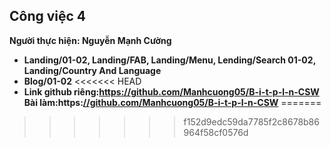 
## Công việc 4

**Người thực hiện: Nguyễn Mạnh Cường**

- **Landing/01-02, Landing/FAB, Landing/Menu, Lending/Search 01-02, Landing/Country And Language**
- **Blog/01-02**
<<<<<<< HEAD
- **Link github riêng:https://github.com/Manhcuong05/B-i-t-p-l-n-CSW**
**Bài làm:https:[//github.com/Manhcuong05/B-i-t-p-l-n-CSW](https://melon-butternut-oyster.glitch.me/Landing/blog-form/blog01.html#)**
=======

>>>>>>> f152d9edc59da7785f2c8678b86964f58cf0576d
